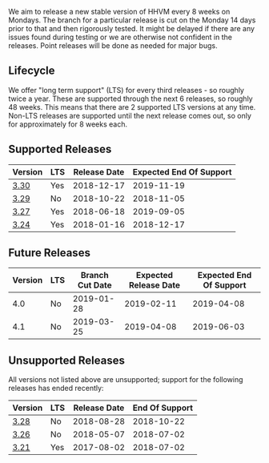 We aim to release a new stable version of HHVM every 8 weeks on Mondays. The branch for a particular release is cut on the Monday 14 days prior to that and then rigorously tested. It might be delayed if there are any issues found during testing or we are otherwise not confident in the releases. Point releases will be done as needed for major bugs.

## Lifecycle

We offer "long term support" (LTS) for every third releases - so roughly twice a year. These are supported through the next 6 releases, so roughly 48 weeks. This means that there are 2 supported LTS versions at any time. Non-LTS releases are supported until the next release comes out, so only for approximately for 8 weeks each.

## Supported Releases

| Version | LTS | Release Date | Expected End Of Support |
|---------|-----|--------------|-------------------------|
| [3.30]  | Yes | 2018-12-17   | 2019-11-19              |
| [3.29]  | No  | 2018-10-22   | 2018-11-05              |
| [3.27]  | Yes | 2018-06-18   | 2019-09-05              |
| [3.24]  | Yes | 2018-01-16   | 2018-12-17              |

## Future Releases

| Version | LTS | Branch Cut Date | Expected Release Date | Expected End Of Support |
|---------|-----|-----------------|-----------------------|-------------------------|
| 4.0     | No  | 2019-01-28      | 2019-02-11            | 2019-04-08              |
| 4.1     | No  | 2019-03-25      | 2019-04-08            | 2019-06-03              |


## Unsupported Releases

All versions not listed above are unsupported; support for the following releases has ended recently:

| Version | LTS | Release Date | End Of Support |
|---------|-----|--------------|----------------|
| [3.28]  | No  | 2018-08-28   | 2018-10-22     |
| [3.26]  | No  | 2018-05-07   | 2018-07-02     |
| [3.21]  | Yes | 2017-08-02   | 2018-07-02     |

[3.30]: https://hhvm.com/blog/2018/12/17/hhvm-3.30.html
[3.29]: https://hhvm.com/blog/2018/10/22/hhvm-3.29.html
[3.28]: https://hhvm.com/blog/2018/08/28/hhvm-3.28.0.html
[3.27]: https://hhvm.com/blog/2018/06/18/hhvm-3.27.0.html
[3.26]: https://hhvm.com/blog/2018/05/07/hhvm-3.26.html
[3.25]: https://hhvm.com/blog/2018/03/15/hhvm-3.25.html
[3.24]: https://hhvm.com/blog/2018/01/16/hhvm-3.24.html
[3.21]: https://hhvm.com/blog/2017/08/02/hhvm-3-21.html
